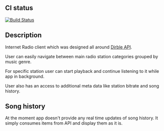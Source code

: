 ## CI status
[![Build Status](https://travis-ci.org/tomkoptel/radiotastic.svg?branch=master)](https://travis-ci.org/tomkoptel/radiotastic)
## Description
Internet Radio client which was designed all around [Dirble API](https://dirble.com/developer/api).

User can easily navigate between main radio station categories grouped by music genre. 

For specific station user can start playback and continue listening to it while app in background.

User also has an access to additional meta data like station bitrate and song history.

## Song history
At the moment app doesn't provide any real time updates of song history. It simply consumes items from API 
and display them as it is.


